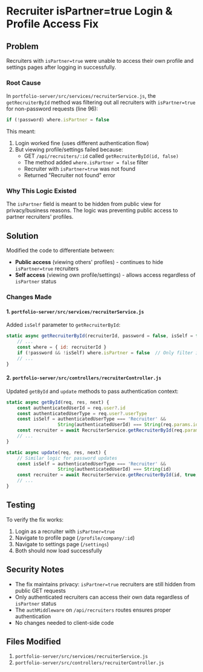 # Recruiter isPartner=true Login & Profile Access Fix

## Problem

Recruiters with `isPartner=true` were unable to access their own profile and settings pages after logging in successfully.

### Root Cause

In `portfolio-server/src/services/recruiterService.js`, the `getRecruiterById` method was filtering out all recruiters with `isPartner=true` for non-password requests (line 96):

```javascript
if (!password) where.isPartner = false
```

This meant:

1. Login worked fine (uses different authentication flow)
2. But viewing profile/settings failed because:
   - GET `/api/recruiters/:id` called `getRecruiterById(id, false)`
   - The method added `where.isPartner = false` filter
   - Recruiter with `isPartner=true` was not found
   - Returned "Recruiter not found" error

### Why This Logic Existed

The `isPartner` field is meant to be hidden from public view for privacy/business reasons. The logic was preventing public access to partner recruiters' profiles.

## Solution

Modified the code to differentiate between:

- **Public access** (viewing others' profiles) - continues to hide `isPartner=true` recruiters
- **Self access** (viewing own profile/settings) - allows access regardless of `isPartner` status

### Changes Made

#### 1. `portfolio-server/src/services/recruiterService.js`

Added `isSelf` parameter to `getRecruiterById`:

```javascript
static async getRecruiterById(recruiterId, password = false, isSelf = false) {
    // ...
    const where = { id: recruiterId }
    if (!password && !isSelf) where.isPartner = false  // Only filter if not self-access
    // ...
}
```

#### 2. `portfolio-server/src/controllers/recruiterController.js`

Updated `getById` and `update` methods to pass authentication context:

```javascript
static async getById(req, res, next) {
    const authenticatedUserId = req.user?.id
    const authenticatedUserType = req.user?.userType
    const isSelf = authenticatedUserType === 'Recruiter' &&
                   String(authenticatedUserId) === String(req.params.id)
    const recruiter = await RecruiterService.getRecruiterById(req.params.id, false, isSelf)
    // ...
}

static async update(req, res, next) {
    // Similar logic for password updates
    const isSelf = authenticatedUserType === 'Recruiter' &&
                   String(authenticatedUserId) === String(id)
    const recruiter = await RecruiterService.getRecruiterById(id, true, isSelf)
    // ...
}
```

## Testing

To verify the fix works:

1. Login as a recruiter with `isPartner=true`
2. Navigate to profile page (`/profile/company/:id`)
3. Navigate to settings page (`/settings`)
4. Both should now load successfully

## Security Notes

- The fix maintains privacy: `isPartner=true` recruiters are still hidden from public GET requests
- Only authenticated recruiters can access their own data regardless of `isPartner` status
- The `authMiddleware` on `/api/recruiters` routes ensures proper authentication
- No changes needed to client-side code

## Files Modified

1. `portfolio-server/src/services/recruiterService.js`
2. `portfolio-server/src/controllers/recruiterController.js`
